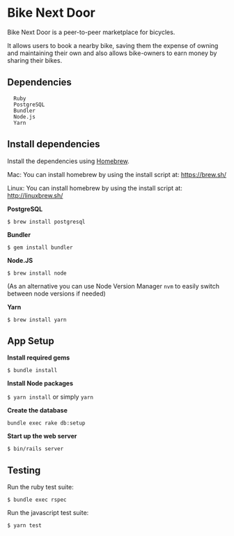 # Bike Next Door

Bike Next Door is a peer-to-peer marketplace for bicycles.

It allows users to book a nearby bike, saving them the expense of owning and maintaining their own and also allows bike-owners to earn money by sharing their bikes.

## Dependencies
```
  Ruby
  PostgreSQL
  Bundler
  Node.js
  Yarn
```

## Install dependencies

Install the dependencies using [Homebrew](https://brew.sh/).

Mac: You can install homebrew by using the install script at: https://brew.sh/

Linux: You can install homebrew by using the install script at: http://linuxbrew.sh/

**PostgreSQL**

`$ brew install postgresql`

**Bundler**

`$ gem install bundler`

**Node.JS**

`$ brew install node`

(As an alternative you can use Node Version Manager `nvm` to easily switch between node versions if needed)

**Yarn**

`$ brew install yarn`

## App Setup

**Install required gems**

`$ bundle install`

**Install Node packages**

`$ yarn install` or simply `yarn`

**Create the database**

`bundle exec rake db:setup`

**Start up the web server**

`$ bin/rails server`

## Testing

Run the ruby test suite:

`$ bundle exec rspec`

Run the javascript test suite:

`$ yarn test`
